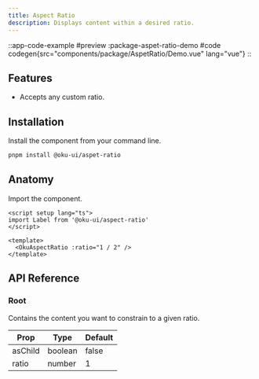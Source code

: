 ```yaml
---
title: Aspect Ratio
description: Displays content within a desired ratio.
---
```



::app-code-example
#preview
:package-aspet-ratio-demo
#code
codegen{src="components/package/AspetRatio/Demo.vue" lang="vue"}
::

## Features

- Accepts any custom ratio.

## Installation

Install the component from your command line.

```bash
pnpm install @oku-ui/aspet-ratio
```

## Anatomy

Import the component.

```vue
<script setup lang="ts">
import Label from '@oku-ui/aspect-ratio'
</script>

<template>
  <OkuAspectRatio :ratio="1 / 2" />
</template>
```

## API Reference

### Root

Contains the content you want to constrain to a given ratio.

| Prop | Type | Default |
| --- | --- | --- |
| <div class="code">asChild</div> | <div class="code">boolean</div> | <div class="code">false</div> |
| <div class="code">ratio</div> | <div class="code">number</div> | <div class="code">1</div> |
